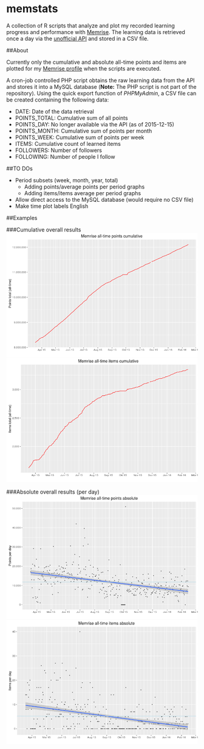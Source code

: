 # memstats

A collection of R scripts that analyze and plot my recorded learning progress and performance with [Memrise](http://www.memrise.com). The learning data is retrieved once a day via the [unofficial API](https://github.com/carpiediem/memrise-enhancement-suite/wiki/Unofficial-Documentation-for-the-Memrise-API) and stored in a CSV file. 

##About

Currently only the cumulative and absolute all-time points and items are plotted for my [Memrise profile](http://www.memrise.com/user/mucx) when the scripts are executed.

A cron-job controlled PHP script obtains the raw learning data from the API and stores it into a MySQL database (**Note:** The PHP script is not part of the repository). Using the quick export function of *PHPMyAdmin*, a CSV file can be created containing the following data:

* DATE:         Date of the data retrieval
* POINTS_TOTAL: Cumulative sum of all points
* POINTS_DAY:   No longer available via the API (as of 2015-12-15)
* POINTS_MONTH: Cumulative sum of points per month
* POINTS_WEEK:  Cumulative sum of points per week
* ITEMS:        Cumulative count of learned items
* FOLLOWERS:    Number of followers
* FOLLOWING:    Number of people I follow

##TO DOs
* Period subsets (week, month, year, total)
  * Adding points/average points per period graphs
  * Adding items/items average per period graphs
* Allow direct access to the MySQL database (would require no CSV file)
* Make time plot labels English

##Examples

###Cumulative overall results
![Total points](./output/plots/points_total_cum.png)
![Total points](./output/plots/items_total_cum.png)

###Absolute overall results (per day)
![Total points](./output/plots/points_total_abs.png)
![Total points](./output/plots/items_total_abs.png)
